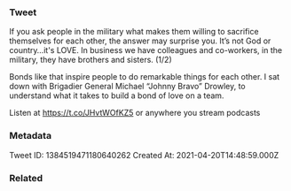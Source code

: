 ### Tweet
If you ask people in the military what makes them willing  to sacrifice themselves for each other, the answer may surprise you. It’s not God or country…it's LOVE. In business we have colleagues and co-workers, in the military, they have brothers and sisters. (1/2)

Bonds like that inspire people to do remarkable things for each other. I sat down with Brigadier General Michael “Johnny Bravo” Drowley, to understand what it takes to build a bond of love on a team. 

Listen at https://t.co/JHvtWOfKZ5 or anywhere you stream podcasts

### Metadata
Tweet ID: 1384519471180640262
Created At: 2021-04-20T14:48:59.000Z

### Related

